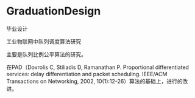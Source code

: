 # GraduationDesign
毕业设计

工业物联网中队列调度算法研究

主要是队列比例公平算法的研究。

在PAD（Dovrolis C, Stiliadis D, Ramanathan P. Proportional differentiated services: delay differentiation and packet scheduling. IEEE/ACM Transactions on Networking, 2002, 10(1):12-26）算法的基础上，进行的改进。
